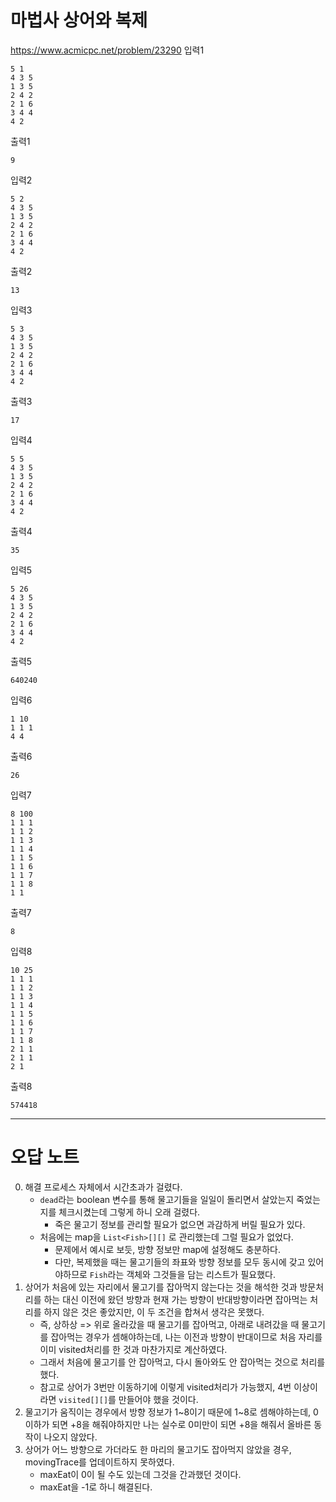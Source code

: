 # 마법사 상어와 복제
https://www.acmicpc.net/problem/23290
입력1
```text
5 1
4 3 5
1 3 5
2 4 2
2 1 6
3 4 4
4 2
```
출력1
```text
9
```
입력2
```text
5 2
4 3 5
1 3 5
2 4 2
2 1 6
3 4 4
4 2
```
출력2
```text
13
```
입력3
```text
5 3
4 3 5
1 3 5
2 4 2
2 1 6
3 4 4
4 2
```
출력3
```text
17
```
입력4
```text
5 5
4 3 5
1 3 5
2 4 2
2 1 6
3 4 4
4 2
```
출력4
```text
35
```
입력5
```text
5 26
4 3 5
1 3 5
2 4 2
2 1 6
3 4 4
4 2
```
출력5
```text
640240
```
입력6
```text
1 10
1 1 1
4 4
```
출력6
```text
26
```
입력7
```text
8 100
1 1 1
1 1 2
1 1 3
1 1 4
1 1 5
1 1 6
1 1 7
1 1 8
1 1
```
출력7
```text
8
```
입력8
```text
10 25
1 1 1
1 1 2
1 1 3
1 1 4
1 1 5
1 1 6
1 1 7
1 1 8
2 1 1
2 1 1
2 1
```
출력8
```text
574418
```

---
# 오답 노트
0. 해결 프로세스 자체에서 시간초과가 걸렸다.
   - `dead`라는 boolean 변수를 통해 물고기들을 일일이 돌리면서 살았는지 죽었는지를 체크시켰는데 그렇게 하니 오래 걸렸다.
     - 죽은 물고기 정보를 관리할 필요가 없으면 과감하게 버릴 필요가 있다.
   - 처음에는 map을 `List<Fish>[][]` 로 관리했는데 그럴 필요가 없었다.
     - 문제에서 예시로 보듯, 방향 정보만 map에 설정해도 충분하다.
     - 다만, 복제했을 때는 물고기들의 좌표와 방향 정보를 모두 동시에 갖고 있어야하므로 `Fish`라는 객체와 그것들을 담는 리스트가 필요했다.
1. 상어가 처음에 있는 자리에서 물고기를 잡아먹지 않는다는 것을 해석한 것과 방문처리를 하는 대신 이전에 왔던 방향과 현재 가는 방향이 반대방향이라면 잡아먹는 처리를 하지 않은 것은 좋았지만, 이 두 조건을 합쳐서 생각은 못했다.
    - 즉, 상하상 => 위로 올라갔을 때 물고기를 잡아먹고, 아래로 내려갔을 때 물고기를 잡아먹는 경우가 셈해야하는데, 나는 이전과 방향이 반대이므로 처음 자리를 이미 visited처리를 한 것과 마찬가지로 계산하였다.
    - 그래서 처음에 물고기를 안 잡아먹고, 다시 돌아와도 안 잡아먹는 것으로 처리를 했다.
    - 참고로 상어가 3번만 이동하기에 이렇게 visited처리가 가능했지, 4번 이상이라면 `visited[][]`를 만들어야 했을 것이다.
2. 물고기가 움직이는 경우에서 방향 정보가 1~8이기 때문에 1~8로 셈해야하는데, 0이하가 되면 +8을 해줘야하지만 나는 실수로 0미만이 되면 +8을 해줘서 올바른 동작이 나오지 않았다.
3. 상어가 어느 방향으로 가더라도 한 마리의 물고기도 잡아먹지 않았을 경우, movingTrace를 업데이트하지 못하였다.
   - maxEat이 0이 될 수도 있는데 그것을 간과했던 것이다.
   - maxEat을 -1로 하니 해결된다.
